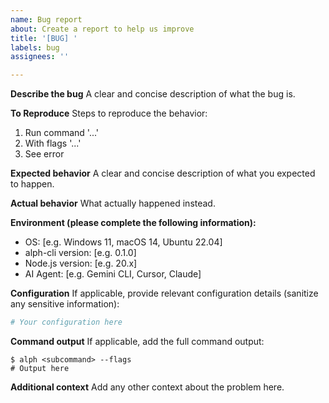 ```yaml
---
name: Bug report
about: Create a report to help us improve
title: '[BUG] '
labels: bug
assignees: ''

---
```


**Describe the bug**
A clear and concise description of what the bug is.

**To Reproduce**
Steps to reproduce the behavior:
1. Run command '...'
2. With flags '...'
3. See error

**Expected behavior**
A clear and concise description of what you expected to happen.

**Actual behavior**
What actually happened instead.

**Environment (please complete the following information):**
 - OS: [e.g. Windows 11, macOS 14, Ubuntu 22.04]
 - alph-cli version: [e.g. 0.1.0]
 - Node.js version: [e.g. 20.x]
 - AI Agent: [e.g. Gemini CLI, Cursor, Claude]

**Configuration**
If applicable, provide relevant configuration details (sanitize any sensitive information):
```yaml
# Your configuration here
```

**Command output**
If applicable, add the full command output:
```
$ alph <subcommand> --flags
# Output here
```

**Additional context**
Add any other context about the problem here.
